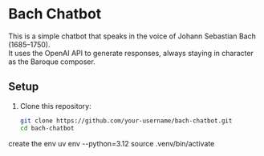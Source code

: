 # Bach Chatbot

This is a simple chatbot that speaks in the voice of Johann Sebastian Bach (1685–1750).  
It uses the OpenAI API to generate responses, always staying in character as the Baroque composer.

## Setup

1. Clone this repository:
   ```bash
   git clone https://github.com/your-username/bach-chatbot.git
   cd bach-chatbot

create the env
uv env --python=3.12
source .venv/bin/activate
